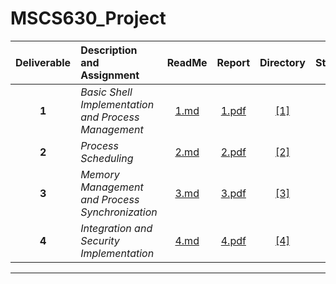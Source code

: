 # MSCS630_Project


| Deliverable | Description and Assignment | ReadMe | Report | Directory | Status | Completed |
| :--------: | :-------- | :--------: |:--------: | :--------: | :--------: |--------: |
| **1** | *Basic Shell Implementation and Process Management* | [1.md](./src/1/1.md) | [ 1.pdf ](./reports/1.pdf) | [[1]](./src/1/)|  :white_check_mark: | 01/19/2025 |
| **2** | *Process Scheduling* | [2.md](./src/2/2.md) | [ 2.pdf ](./reports/2.pdf) | [[2]](./src/2/)|  :white_check_mark: | 02/01/2025 | 
| **3** | *Memory Management and Process Synchronization* | [3.md](./src/3/3.md) | [ 3.pdf ](./reports/3.pdf) | [[3]](./src/3/)|  :white_check_mark: | 02/16/2025 | 
| **4** | *Integration and Security Implementation* | [4.md](./src/4/4.md) | [ 4.pdf ](./reports/4.pdf) | [[4]](./src/4/)|  :white_check_mark: | 02/23/2025 | 
---